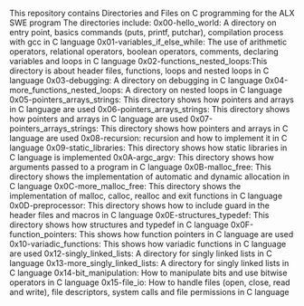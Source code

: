 This repository contains Directories and Files on C programming for the ALX SWE program
The directories include:
0x00-hello_world: A directory on entry point, basics commands (puts, printf, putchar), compilation process with gcc in C language
0x01-variables_if_else_while: The use of arithmetic operators, relational operators, boolean operators, comments, declaring variables and loops in C language
0x02-functions_nested_loops:This directory is about header files, functions, loops and nested loops in C language
0x03-debugging: A directory on debugging in C language
0x04-more_functions_nested_loops: A directory on nested loops in C language
0x05-pointers_arrays_strings: This directory shows how pointers and arrays in C language are used
0x06-pointers_arrays_strings: This directory shows how pointers and arrays in C language are used
0x07-pointers_arrays_strings: This directory shows how pointers and arrays in C language are used
0x08-recursion: recursion and how to implement it in C language
0x09-static_libraries: This directory shows how static libraries in C language is implemented
0x0A-argc_argv: This directory shows how arguments passed to a program in C language
0x0B-malloc_free: This directory shows the implementation of automatic and dynamic allocation in C language
0x0C-more_malloc_free: This directory shows the implementation of malloc, calloc, realloc and exit functions in C language
0x0D-preprocessor: This directory shows how to include guard in the header files and macros in C language
0x0E-structures_typedef: This directory shows how structures and typedef in C language
0x0F-function_pointers: This shows how function pointers in C language are used
0x10-variadic_functions: This shows how variadic functions in C language are used
0x12-singly_linked_lists: A directory for singly linked lists in C language
0x13-more_singly_linked_lists: A directory for singly linked lists in C language
0x14-bit_manipulation: How to manipulate bits and use bitwise operators in C language
0x15-file_io: How to handle files (open, close, read and write), file descriptors, system calls and file permissions in C language
